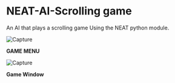 # NEAT-AI-Scrolling game
An AI that plays a scrolling game Using the NEAT python module.

![Capture](https://user-images.githubusercontent.com/52355471/79992744-89041980-84d1-11ea-99c0-0116babbd83a.PNG)

**GAME MENU**




![Capture](https://user-images.githubusercontent.com/52355471/79992934-c799d400-84d1-11ea-84a3-d73dae604431.PNG)

**Game Window**

